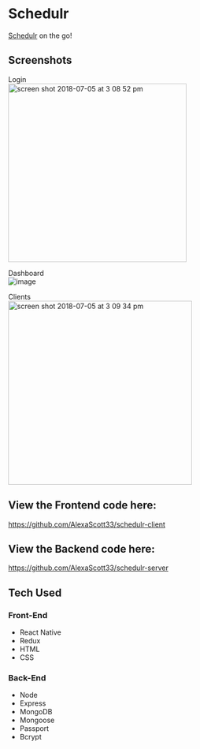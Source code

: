 # Schedulr

[Schedulr](https://schedulr.netlify.com/) on the go!

## Screenshots

Login <br />
<img width="362" alt="screen shot 2018-07-05 at 3 08 52 pm" src="https://user-images.githubusercontent.com/35544816/42350499-b5016dc0-8065-11e8-87c4-d0f99eecc30f.png">

Dashboard <br />
![image](https://user-images.githubusercontent.com/35544816/42350619-26e6357e-8066-11e8-885e-a39ae7a2e6f1.png)

Clients <br />
<img width="373" alt="screen shot 2018-07-05 at 3 09 34 pm" src="https://user-images.githubusercontent.com/35544816/42350778-ca49868a-8066-11e8-82b4-0bc440ae26cd.png">

## View the Frontend code here:
https://github.com/AlexaScott33/schedulr-client

## View the Backend code here:
https://github.com/AlexaScott33/schedulr-server


## Tech Used

### Front-End
* React Native
* Redux
* HTML
* CSS

### Back-End
* Node
* Express
* MongoDB
* Mongoose
* Passport
* Bcrypt




